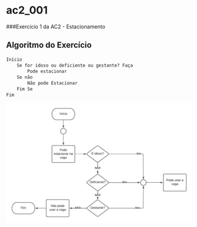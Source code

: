 # ac2_001
 ###Exercício 1 da AC2 - Estacionamento

## Algoritmo do Exercício
    Início
        Se for idoso ou deficiente ou gestante? Faça
            Pode estacionar
        Se não
            Não pode Estacionar
        Fim Se
    Fim

 <img src="ex_001.jpeg" alt="">
